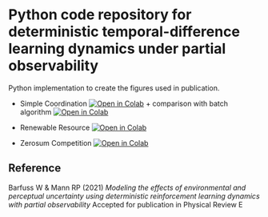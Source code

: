 # Python code repository for deterministic temporal-difference learning dynamics under partial observability
Python implementation to create the figures used in publication.

- Simple Coordination [![Open in Colab](https://colab.research.google.com/assets/colab-badge.svg)](https://colab.research.google.com/github/wbarfuss/POLD/blob/main/plot01_SimpleCoordination.ipynb) + comparison with batch algorithm [![Open in Colab](https://colab.research.google.com/assets/colab-badge.svg)](https://colab.research.google.com/github/wbarfuss/POLD/blob/main/plot02_SimpleCoordinationBatch.ipynb)

- Renewable Resource [![Open in Colab](https://colab.research.google.com/assets/colab-badge.svg)](https://colab.research.google.com/github/wbarfuss/POLD/blob/main/plot04_RenewableResource.ipynb)

- Zerosum Competition [![Open in Colab](https://colab.research.google.com/assets/colab-badge.svg)](https://colab.research.google.com/github/wbarfuss/POLD/blob/main/plot06_ZeroSum.ipynb)


## Reference
Barfuss W & Mann RP (2021) 
*Modeling the effects of environmental and perceptual uncertainty using deterministic reinforcement learning dynamics with partial observability*
Accepted for publication in Physical Review E


